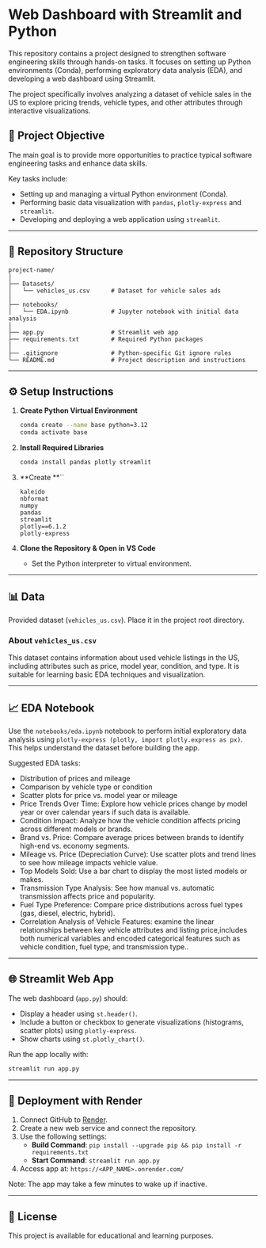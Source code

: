 # Web Dashboard with Streamlit and Python

This repository contains a project designed to strengthen software engineering skills through hands-on tasks. It focuses on setting up Python environments (Conda), performing exploratory data analysis (EDA), and developing a web dashboard using Streamlit.

The project specifically involves analyzing a dataset of vehicle sales in the US to explore pricing trends, vehicle types, and other attributes through interactive visualizations.

## 🧠 Project Objective

The main goal is to provide more opportunities to practice typical software engineering tasks and enhance data skills.

Key tasks include:

- Setting up and managing a virtual Python environment (Conda).
- Performing basic data visualization with `pandas`, `plotly-express` and `streamlit`.
- Developing and deploying a web application using `streamlit`.

---

## 📁 Repository Structure

```
project-name/
│
├── Datasets/
│   └── vehicles_us.csv      # Dataset for vehicle sales ads
│
├── notebooks/
│   └── EDA.ipynb            # Jupyter notebook with initial data analysis
│
├── app.py                   # Streamlit web app
├── requirements.txt         # Required Python packages
│
├── .gitignore               # Python-specific Git ignore rules
└── README.md                # Project description and instructions
```

---

## ⚙️ Setup Instructions

1. **Create Python Virtual Environment**

   ```bash
   conda create --name base python=3.12
   conda activate base
   ```

2. **Install Required Libraries**

   ```bash
   conda install pandas plotly streamlit
   ```

3. **Create **``

   ```text
   kaleido
   nbformat
   numpy
   pandas
   streamlit
   plotly==6.1.2
   plotly-express
   ```

4. **Clone the Repository & Open in VS Code**

   - Set the Python interpreter to virtual environment.

---

## 📊 Data

Provided dataset (`vehicles_us.csv`). Place it in the project root directory.

### About `vehicles_us.csv`

This dataset contains information about used vehicle listings in the US, including attributes such as price, model year, condition, and type. It is suitable for learning basic EDA techniques and visualization.

---

## 📈 EDA Notebook

Use the `notebooks/eda.ipynb` notebook to perform initial exploratory data analysis using `plotly-express (plotly, import plotly.express as px)`. This helps understand the dataset before building the app.

Suggested EDA tasks:

- Distribution of prices and mileage
- Comparison by vehicle type or condition
- Scatter plots for price vs. model year or mileage
- Price Trends Over Time: Explore how vehicle prices change by model year or over calendar years if such data is available.
- Condition Impact: Analyze how the vehicle condition affects pricing across different models or brands.
- Brand vs. Price: Compare average prices between brands to identify high-end vs. economy segments.
- Mileage vs. Price (Depreciation Curve): Use scatter plots and trend lines to see how mileage impacts vehicle value.
- Top Models Sold: Use a bar chart to display the most listed models or makes.
- Transmission Type Analysis: See how manual vs. automatic transmission affects price and popularity.
- Fuel Type Preference: Compare price distributions across fuel types (gas, diesel, electric, hybrid).
- Correlation Analysis of Vehicle Features: examine the linear relationships between key vehicle attributes and listing price,includes both numerical variables and encoded categorical features such as vehicle condition, fuel type, and transmission type..

---

## 🌐 Streamlit Web App

The web dashboard (`app.py`) should:

- Display a header using `st.header()`.
- Include a button or checkbox to generate visualizations (histograms, scatter plots) using `plotly-express`.
- Show charts using `st.plotly_chart()`.

Run the app locally with:

```bash
streamlit run app.py
```

---

## 🚀 Deployment with Render

1. Connect GitHub to [Render](https://render.com).
2. Create a new web service and connect the repository.
3. Use the following settings:
   - **Build Command**: `pip install --upgrade pip && pip install -r requirements.txt`
   - **Start Command**: `streamlit run app.py`
4. Access app at: `https://<APP_NAME>.onrender.com/`

Note: The app may take a few minutes to wake up if inactive.

---

## 📄 License

This project is available for educational and learning purposes.

